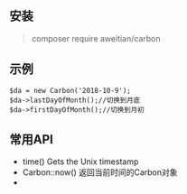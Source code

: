 ## 安装
> composer require aweitian/carbon

## 示例
```angular2html
$da = new Carbon('2018-10-9');
$da->lastDayOfMonth();//切换到月底
$da->firstDayOfMonth();//切换到月初
```
## 常用API
- time() Gets the Unix timestamp
- Carbon::now() 返回当前时间的Carbon对象
- 